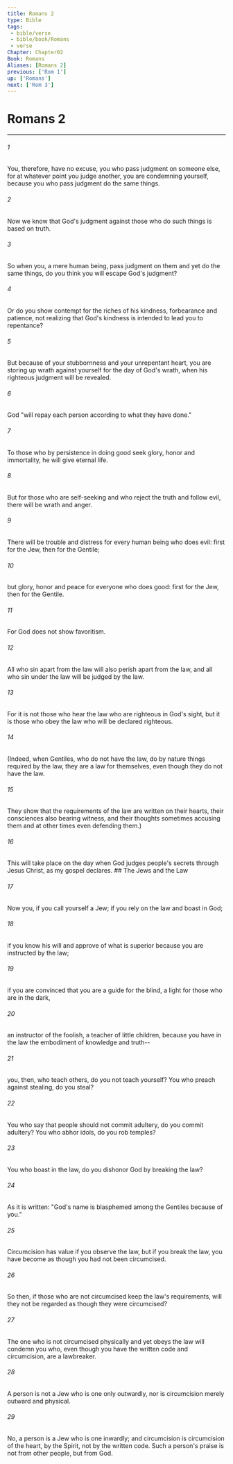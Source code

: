 ```yaml
---
title: Romans 2
type: Bible
tags:
 - bible/verse
 - bible/book/Romans
 - verse
Chapter: Chapter02
Book: Romans
Aliases: [Romans 2]
previous: ['Rom 1']
up: ['Romans']
next: ['Rom 3']
---
```

# Romans 2

***


###### 1 
You, therefore, have no excuse, you who pass judgment on someone else, for at whatever point you judge another, you are condemning yourself, because you who pass judgment do the same things. 

###### 2 
Now we know that God's judgment against those who do such things is based on truth. 

###### 3 
So when you, a mere human being, pass judgment on them and yet do the same things, do you think you will escape God's judgment? 

###### 4 
Or do you show contempt for the riches of his kindness, forbearance and patience, not realizing that God's kindness is intended to lead you to repentance? 

###### 5 
But because of your stubbornness and your unrepentant heart, you are storing up wrath against yourself for the day of God's wrath, when his righteous judgment will be revealed. 

###### 6 
God "will repay each person according to what they have done." 

###### 7 
To those who by persistence in doing good seek glory, honor and immortality, he will give eternal life. 

###### 8 
But for those who are self-seeking and who reject the truth and follow evil, there will be wrath and anger. 

###### 9 
There will be trouble and distress for every human being who does evil: first for the Jew, then for the Gentile; 

###### 10 
but glory, honor and peace for everyone who does good: first for the Jew, then for the Gentile. 

###### 11 
For God does not show favoritism. 

###### 12 
All who sin apart from the law will also perish apart from the law, and all who sin under the law will be judged by the law. 

###### 13 
For it is not those who hear the law who are righteous in God's sight, but it is those who obey the law who will be declared righteous. 

###### 14 
(Indeed, when Gentiles, who do not have the law, do by nature things required by the law, they are a law for themselves, even though they do not have the law. 

###### 15 
They show that the requirements of the law are written on their hearts, their consciences also bearing witness, and their thoughts sometimes accusing them and at other times even defending them.) 

###### 16 
This will take place on the day when God judges people's secrets through Jesus Christ, as my gospel declares. ## The Jews and the Law 

###### 17 
Now you, if you call yourself a Jew; if you rely on the law and boast in God; 

###### 18 
if you know his will and approve of what is superior because you are instructed by the law; 

###### 19 
if you are convinced that you are a guide for the blind, a light for those who are in the dark, 

###### 20 
an instructor of the foolish, a teacher of little children, because you have in the law the embodiment of knowledge and truth-- 

###### 21 
you, then, who teach others, do you not teach yourself? You who preach against stealing, do you steal? 

###### 22 
You who say that people should not commit adultery, do you commit adultery? You who abhor idols, do you rob temples? 

###### 23 
You who boast in the law, do you dishonor God by breaking the law? 

###### 24 
As it is written: "God's name is blasphemed among the Gentiles because of you." 

###### 25 
Circumcision has value if you observe the law, but if you break the law, you have become as though you had not been circumcised. 

###### 26 
So then, if those who are not circumcised keep the law's requirements, will they not be regarded as though they were circumcised? 

###### 27 
The one who is not circumcised physically and yet obeys the law will condemn you who, even though you have the written code and circumcision, are a lawbreaker. 

###### 28 
A person is not a Jew who is one only outwardly, nor is circumcision merely outward and physical. 

###### 29 
No, a person is a Jew who is one inwardly; and circumcision is circumcision of the heart, by the Spirit, not by the written code. Such a person's praise is not from other people, but from God. 
